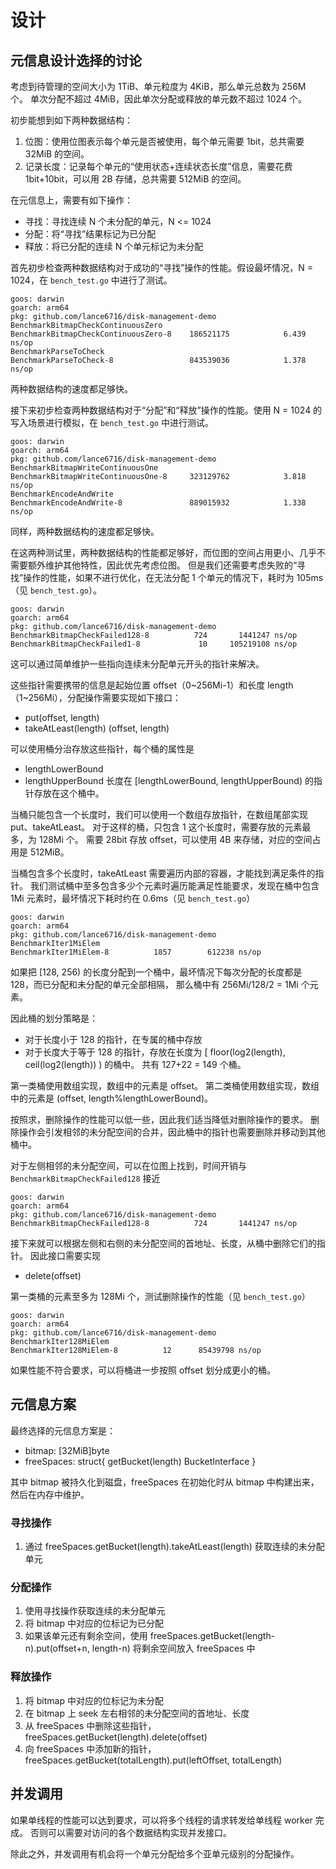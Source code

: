 # 设计

## 元信息设计选择的讨论

考虑到待管理的空间大小为 1TiB、单元粒度为 4KiB，那么单元总数为 256M 个。
单次分配不超过 4MiB，因此单次分配或释放的单元数不超过 1024 个。

初步能想到如下两种数据结构：

1. 位图：使用位图表示每个单元是否被使用，每个单元需要 1bit，总共需要 32MiB 的空间。
2. 记录长度：记录每个单元的“使用状态+连续状态长度”信息，需要花费 1bit+10bit，可以用 2B 存储，总共需要 512MiB 的空间。

在元信息上，需要有如下操作：

- 寻找：寻找连续 N 个未分配的单元，N <= 1024
- 分配：将“寻找”结果标记为已分配
- 释放：将已分配的连续 N 个单元标记为未分配

首先初步检查两种数据结构对于成功的“寻找”操作的性能。假设最坏情况，N = 1024，在 `bench_test.go` 中进行了测试。

```
goos: darwin
goarch: arm64
pkg: github.com/lance6716/disk-management-demo
BenchmarkBitmapCheckContinuousZero
BenchmarkBitmapCheckContinuousZero-8   	186521175	         6.439 ns/op
BenchmarkParseToCheck
BenchmarkParseToCheck-8                	843539036	         1.378 ns/op
```

两种数据结构的速度都足够快。

接下来初步检查两种数据结构对于“分配”和“释放”操作的性能。使用 N = 1024 的写入场景进行模拟，在 `bench_test.go` 中进行测试。

```
goos: darwin
goarch: arm64
pkg: github.com/lance6716/disk-management-demo
BenchmarkBitmapWriteContinuousOne
BenchmarkBitmapWriteContinuousOne-8   	323129762	         3.818 ns/op
BenchmarkEncodeAndWrite
BenchmarkEncodeAndWrite-8             	889015932	         1.338 ns/op
```

同样，两种数据结构的速度都足够快。

在这两种测试里，两种数据结构的性能都足够好，而位图的空间占用更小、几乎不需要额外维护其他特性，因此优先考虑位图。
但是我们还需要考虑失败的“寻找”操作的性能，如果不进行优化，在无法分配 1 个单元的情况下，耗时为 105ms（见 `bench_test.go`）。

```
goos: darwin
goarch: arm64
pkg: github.com/lance6716/disk-management-demo
BenchmarkBitmapCheckFailed128-8   	     724	   1441247 ns/op
BenchmarkBitmapCheckFailed1-8     	      10	 105219108 ns/op
```

这可以通过简单维护一些指向连续未分配单元开头的指针来解决。

这些指针需要携带的信息是起始位置 offset（0~256Mi-1）和长度 length（1~256Mi），分配操作需要实现如下接口：
- put(offset, length)
- takeAtLeast(length) (offset, length)

可以使用桶分治存放这些指针，每个桶的属性是
- lengthLowerBound
- lengthUpperBound
长度在 [lengthLowerBound, lengthUpperBound) 的指针存放在这个桶中。

当桶只能包含一个长度时，我们可以使用一个数组存放指针，在数组尾部实现 put、takeAtLeast。
对于这样的桶，只包含 1 这个长度时，需要存放的元素最多，为 128Mi 个。
需要 28bit 存放 offset，可以使用 4B 来存储，对应的空间占用是 512MiB。

当桶包含多个长度时，takeAtLeast 需要遍历内部的容器，才能找到满足条件的指针。
我们测试桶中至多包含多少个元素时遍历能满足性能要求，发现在桶中包含 1Mi 元素时，最坏情况下耗时约在 0.6ms（见 `bench_test.go`）

```
goos: darwin
goarch: arm64
pkg: github.com/lance6716/disk-management-demo
BenchmarkIter1MiElem
BenchmarkIter1MiElem-8   	    1857	    612238 ns/op
```

如果把 [128, 256) 的长度分配到一个桶中，最坏情况下每次分配的长度都是 128，而已分配和未分配的单元全部相隔，
那么桶中有 256Mi/128/2 = 1Mi 个元素。

因此桶的划分策略是：
- 对于长度小于 128 的指针，在专属的桶中存放
- 对于长度大于等于 128 的指针，存放在长度为 [ floor(log2(length), ceil(log2(length)) ) 的桶中。
共有 127+22 = 149 个桶。

第一类桶使用数组实现，数组中的元素是 offset。
第二类桶使用数组实现，数组中的元素是 (offset, length%lengthLowerBound)。

按照求，删除操作的性能可以低一些，因此我们适当降低对删除操作的要求。
删除操作会引发相邻的未分配空间的合并，因此桶中的指针也需要删除并移动到其他桶中。

对于左侧相邻的未分配空间，可以在位图上找到，时间开销与 `BenchmarkBitmapCheckFailed128` 接近

```
goos: darwin
goarch: arm64
pkg: github.com/lance6716/disk-management-demo
BenchmarkBitmapCheckFailed128-8   	     724	   1441247 ns/op
```

接下来就可以根据左侧和右侧的未分配空间的首地址、长度，从桶中删除它们的指针。
因此接口需要实现
- delete(offset)

第一类桶的元素至多为 128Mi 个，测试删除操作的性能（见 `bench_test.go`）

```
goos: darwin
goarch: arm64
pkg: github.com/lance6716/disk-management-demo
BenchmarkIter128MiElem
BenchmarkIter128MiElem-8   	      12	  85439798 ns/op
```

如果性能不符合要求，可以将桶进一步按照 offset 划分成更小的桶。

## 元信息方案

最终选择的元信息方案是：
- bitmap: [32MiB]byte
- freeSpaces: struct{ getBucket(length) BucketInterface } 

其中 bitmap 被持久化到磁盘，freeSpaces 在初始化时从 bitmap 中构建出来，然后在内存中维护。

### 寻找操作

1. 通过 freeSpaces.getBucket(length).takeAtLeast(length) 获取连续的未分配单元

### 分配操作

1. 使用寻找操作获取连续的未分配单元
2. 将 bitmap 中对应的位标记为已分配
3. 如果该单元还有剩余空间，使用 freeSpaces.getBucket(length-n).put(offset+n, length-n) 将剩余空间放入 freeSpaces 中

### 释放操作

1. 将 bitmap 中对应的位标记为未分配
2. 在 bitmap 上 seek 左右相邻的未分配空间的首地址、长度
3. 从 freeSpaces 中删除这些指针，freeSpaces.getBucket(length).delete(offset)
4. 向 freeSpaces 中添加新的指针，freeSpaces.getBucket(totalLength).put(leftOffset, totalLength)

## 并发调用

如果单线程的性能可以达到要求，可以将多个线程的请求转发给单线程 worker 完成。
否则可以需要对访问的各个数据结构实现并发接口。

除此之外，并发调用有机会将一个单元分配给多个亚单元级别的分配操作。
